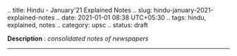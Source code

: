 .. title: Hindu - January'21 Explained Notes
.. slug: hindu-january-2021-explained-notes
.. date: 2021-01-01 08:38 UTC+05:30
.. tags: hindu, explained, notes
.. category: upsc
.. status: draft

**Description** : *consolidated notes of newspapers*

***
<!-- TEASER_END -->